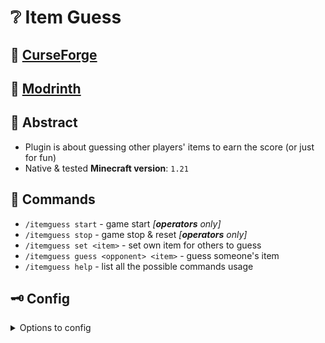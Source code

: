 # ❔ Item Guess

## 🔨 [CurseForge](https://www.curseforge.com/minecraft/bukkit-plugins/item-guess)
## 🚰 [Modrinth](https://modrinth.com/plugin/itemguess)

## 🌃 Abstract

- Plugin is about guessing other players' items to earn the score (or just for fun)
- Native & tested **Minecraft version**: `1.21`

## 💭 Commands

- `/itemguess start` - game start _[**operators** only]_
- `/itemguess stop` - game stop & reset _[**operators** only]_
- `/itemguess set <item>` - set own item for others to guess
- `/itemguess guess <opponent> <item>` - guess someone's item
- `/itemguess help` - list all the possible commands usage

## 🗝 Config


<details>
<summary>Options to config</summary>

- `Feedback Enabled` : extra-feedback messages on guessing item [default: `true`]
- `Scoreboard Enabled` : display or hide scoreboard [default: `true`]
- `Score` : the number of points that players will be rewarded with guessing prizes (only available with _scoreboard_; **integers** only) [default: `1`]

</details>


